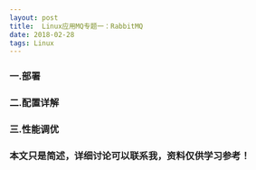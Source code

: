 ```yaml
---
layout: post
title:  Linux应用MQ专题一：RabbitMQ
date: 2018-02-28
tags: Linux
---
```



### 一.部署

### 二.配置详解

### 三.性能调优






### 本文只是简述，详细讨论可以联系我，资料仅供学习参考！